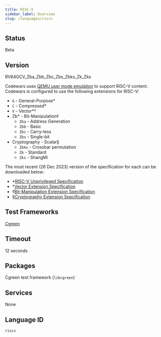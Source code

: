 ```yaml
---
title: RISC-V
sidebar_label: Overview
slug: /languages/riscv
---
```


## Status

Beta

## Version

RV64GCV_Zba_Zbb_Zbc_Zbs_Zbkx_Zk_Zks

Codewars uses [QEMU user mode emulation](https://www.qemu.org/docs/master/user/main.html) to support RISC-V content. Codewars is configured to use the following extensions for RISC-V:
- `G` - General-Purpose*
- `C` - Compressed*
- `V` - Vector*†
- Zb* - Bit-Manipulation‡
    - `Zba` - Address Generation
    - `Zbb` - Basic
    - `Zbc` - Carry-less
    - `Zbs` - Single-bit
- Cryptography - Scalar§
    - `Zbkx` - Crossbar permutation
    - `Zk` - Standard
    - `Zks` - ShangMi

The most recent (26 Dec 2023) version of the specification for each can be downloaded below:
- \*[RISC-V Unprivileged Specification](https://github.com/riscv/riscv-isa-manual/releases/download/riscv-isa-release-056b6ff-2023-10-02/unpriv-isa-asciidoc.pdf)
- †[Vector Extension Specification](https://github.com/riscv/riscv-v-spec/releases/download/v1.0/riscv-v-spec-1.0.pdf)
- ‡[Bit-Manipulation Extension Specification](https://github.com/riscv/riscv-bitmanip/releases/download/1.0.0/bitmanip-1.0.0.pdf)
- §[Cryptography Extension Specification](https://github.com/riscv/riscv-crypto/releases/download/v1.0.1-scalar/riscv-crypto-spec-scalar-v1.0.1.pdf)

## Test Frameworks

[Cgreen](https://cgreen-devs.github.io/cgreen/)

## Timeout

12 seconds

## Packages

Cgreen test framework (`libcgreen`)

## Services

None

## Language ID

`riscv`
